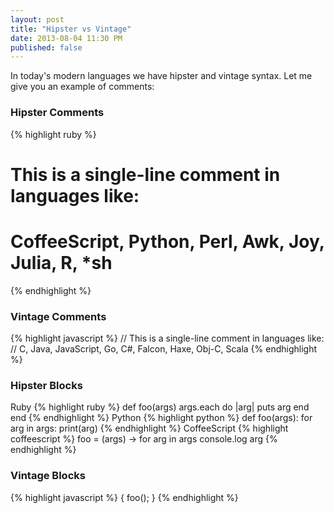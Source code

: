 ```yaml
---
layout: post
title: "Hipster vs Vintage"
date: 2013-08-04 11:30 PM
published: false
---
```


In today's modern languages we have hipster and vintage syntax.
Let me give you an example of comments:

### Hipster Comments
{% highlight ruby %}
# This is a single-line comment in languages like:
# CoffeeScript, Python, Perl, Awk, Joy, Julia, R, *sh
{% endhighlight %}
### Vintage Comments
{% highlight javascript %}
// This is a single-line comment in languages like:
// C, Java, JavaScript, Go, C#, Falcon, Haxe, Obj-C, Scala
{% endhighlight %}

### Hipster Blocks
Ruby
{% highlight ruby %}
def foo(args)
  args.each do |arg|
    puts arg
  end
end
{% endhighlight %}
Python
{% highlight python %}
def foo(args):
  for arg in args:
    print(arg)
{% endhighlight %}
CoffeeScript
{% highlight coffeescript %}
foo = (args) ->
  for arg in args
    console.log arg
{% endhighlight %}

### Vintage Blocks
{% highlight javascript %}
{
  foo();
}
{% endhighlight %}
